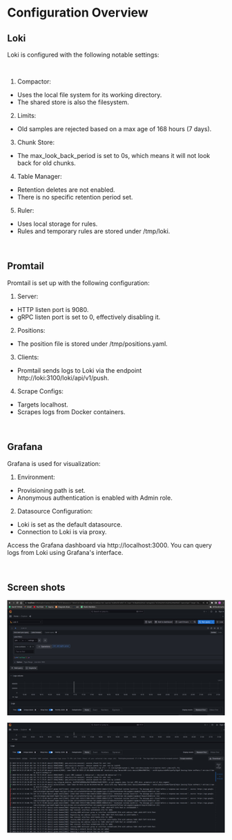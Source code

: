 # Configuration Overview

## Loki

Loki is configured with the following notable settings:

<br>

1. Compactor:
 - Uses the local file system for its working directory.
 - The shared store is also the filesystem.


2.  Limits:
 - Old samples are rejected based on a max age of 168 hours (7 days).

3. Chunk Store:
 - The max_look_back_period is set to 0s, which means it will not look back for old chunks.

4. Table Manager:
 - Retention deletes are not enabled.
 - There is no specific retention period set.

5. Ruler:
 - Uses local storage for rules.
 - Rules and temporary rules are stored under /tmp/loki.

<br>

## Promtail

Promtail is set up with the following configuration:

1. Server:
 - HTTP listen port is 9080.
 - gRPC listen port is set to 0, effectively disabling it.

2. Positions:
 - The position file is stored under /tmp/positions.yaml.

3. Clients:
 - Promtail sends logs to Loki via the endpoint http://loki:3100/loki/api/v1/push.

4. Scrape Configs:
 - Targets localhost.
 - Scrapes logs from Docker containers.

<br>

## Grafana
Grafana is used for visualization:

1. Environment:
 - Provisioning path is set.
 - Anonymous authentication is enabled with Admin role.

2. Datasource Configuration:
 - Loki is set as the default datasource.
 - Connection to Loki is via proxy.

Access the Grafana dashboard via http://localhost:3000.
You can query logs from Loki using Grafana's interface.

<br>

## Screen shots

![](img/1.jpg)

![](img/2.jpg)